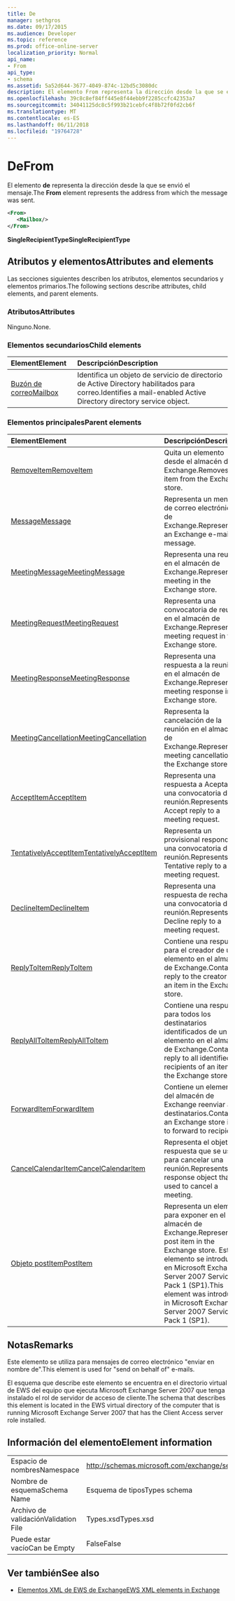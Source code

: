 ```yaml
---
title: De
manager: sethgros
ms.date: 09/17/2015
ms.audience: Developer
ms.topic: reference
ms.prod: office-online-server
localization_priority: Normal
api_name:
- From
api_type:
- schema
ms.assetid: 5a52d644-3677-4049-874c-12bd5c3080dc
description: El elemento From representa la dirección desde la que se envió el mensaje.
ms.openlocfilehash: 39c8c8ef84ff445e8f44ebb9f2285ccfc42353a7
ms.sourcegitcommit: 34041125dc8c5f993b21cebfc4f8b72f0fd2cb6f
ms.translationtype: MT
ms.contentlocale: es-ES
ms.lasthandoff: 06/11/2018
ms.locfileid: "19764728"
---
```

# <a name="from"></a><span data-ttu-id="1c289-103">De</span><span class="sxs-lookup"><span data-stu-id="1c289-103">From</span></span>

<span data-ttu-id="1c289-104">El elemento **de** representa la dirección desde la que se envió el mensaje.</span><span class="sxs-lookup"><span data-stu-id="1c289-104">The **From** element represents the address from which the message was sent.</span></span> 
  
```xml
<From>
   <Mailbox/>
</From>
```

 <span data-ttu-id="1c289-105">**SingleRecipientType**</span><span class="sxs-lookup"><span data-stu-id="1c289-105">**SingleRecipientType**</span></span>
## <a name="attributes-and-elements"></a><span data-ttu-id="1c289-106">Atributos y elementos</span><span class="sxs-lookup"><span data-stu-id="1c289-106">Attributes and elements</span></span>

<span data-ttu-id="1c289-107">Las secciones siguientes describen los atributos, elementos secundarios y elementos primarios.</span><span class="sxs-lookup"><span data-stu-id="1c289-107">The following sections describe attributes, child elements, and parent elements.</span></span>
  
### <a name="attributes"></a><span data-ttu-id="1c289-108">Atributos</span><span class="sxs-lookup"><span data-stu-id="1c289-108">Attributes</span></span>

<span data-ttu-id="1c289-109">Ninguno.</span><span class="sxs-lookup"><span data-stu-id="1c289-109">None.</span></span>
  
### <a name="child-elements"></a><span data-ttu-id="1c289-110">Elementos secundarios</span><span class="sxs-lookup"><span data-stu-id="1c289-110">Child elements</span></span>

|<span data-ttu-id="1c289-111">**Element**</span><span class="sxs-lookup"><span data-stu-id="1c289-111">**Element**</span></span>|<span data-ttu-id="1c289-112">**Descripción**</span><span class="sxs-lookup"><span data-stu-id="1c289-112">**Description**</span></span>|
|:-----|:-----|
|[<span data-ttu-id="1c289-113">Buzón de correo</span><span class="sxs-lookup"><span data-stu-id="1c289-113">Mailbox</span></span>](mailbox.md) <br/> |<span data-ttu-id="1c289-114">Identifica un objeto de servicio de directorio de Active Directory habilitados para correo.</span><span class="sxs-lookup"><span data-stu-id="1c289-114">Identifies a mail-enabled Active Directory directory service object.</span></span>  <br/> |
   
### <a name="parent-elements"></a><span data-ttu-id="1c289-115">Elementos principales</span><span class="sxs-lookup"><span data-stu-id="1c289-115">Parent elements</span></span>

|<span data-ttu-id="1c289-116">**Element**</span><span class="sxs-lookup"><span data-stu-id="1c289-116">**Element**</span></span>|<span data-ttu-id="1c289-117">**Descripción**</span><span class="sxs-lookup"><span data-stu-id="1c289-117">**Description**</span></span>|
|:-----|:-----|
|[<span data-ttu-id="1c289-118">RemoveItem</span><span class="sxs-lookup"><span data-stu-id="1c289-118">RemoveItem</span></span>](removeitem.md) <br/> |<span data-ttu-id="1c289-119">Quita un elemento desde el almacén de Exchange.</span><span class="sxs-lookup"><span data-stu-id="1c289-119">Removes an item from the Exchange store.</span></span>  <br/> |
|[<span data-ttu-id="1c289-120">Message</span><span class="sxs-lookup"><span data-stu-id="1c289-120">Message</span></span>](message-ex15websvcsotherref.md) <br/> |<span data-ttu-id="1c289-121">Representa un mensaje de correo electrónico de Exchange.</span><span class="sxs-lookup"><span data-stu-id="1c289-121">Represents an Exchange e-mail message.</span></span>  <br/> |
|[<span data-ttu-id="1c289-122">MeetingMessage</span><span class="sxs-lookup"><span data-stu-id="1c289-122">MeetingMessage</span></span>](meetingmessage.md) <br/> |<span data-ttu-id="1c289-123">Representa una reunión en el almacén de Exchange.</span><span class="sxs-lookup"><span data-stu-id="1c289-123">Represents a meeting in the Exchange store.</span></span>  <br/> |
|[<span data-ttu-id="1c289-124">MeetingRequest</span><span class="sxs-lookup"><span data-stu-id="1c289-124">MeetingRequest</span></span>](meetingrequest.md) <br/> |<span data-ttu-id="1c289-125">Representa una convocatoria de reunión en el almacén de Exchange.</span><span class="sxs-lookup"><span data-stu-id="1c289-125">Represents a meeting request in the Exchange store.</span></span>  <br/> |
|[<span data-ttu-id="1c289-126">MeetingResponse</span><span class="sxs-lookup"><span data-stu-id="1c289-126">MeetingResponse</span></span>](meetingresponse.md) <br/> |<span data-ttu-id="1c289-127">Representa una respuesta a la reunión en el almacén de Exchange.</span><span class="sxs-lookup"><span data-stu-id="1c289-127">Represents a meeting response in the Exchange store.</span></span>  <br/> |
|[<span data-ttu-id="1c289-128">MeetingCancellation</span><span class="sxs-lookup"><span data-stu-id="1c289-128">MeetingCancellation</span></span>](meetingcancellation.md) <br/> |<span data-ttu-id="1c289-129">Representa la cancelación de la reunión en el almacén de Exchange.</span><span class="sxs-lookup"><span data-stu-id="1c289-129">Represents a meeting cancellation in the Exchange store.</span></span>  <br/> |
|[<span data-ttu-id="1c289-130">AcceptItem</span><span class="sxs-lookup"><span data-stu-id="1c289-130">AcceptItem</span></span>](acceptitem.md) <br/> |<span data-ttu-id="1c289-131">Representa una respuesta a Aceptar a una convocatoria de reunión.</span><span class="sxs-lookup"><span data-stu-id="1c289-131">Represents an Accept reply to a meeting request.</span></span>  <br/> |
|[<span data-ttu-id="1c289-132">TentativelyAcceptItem</span><span class="sxs-lookup"><span data-stu-id="1c289-132">TentativelyAcceptItem</span></span>](tentativelyacceptitem.md) <br/> |<span data-ttu-id="1c289-133">Representa un provisional responde a una convocatoria de reunión.</span><span class="sxs-lookup"><span data-stu-id="1c289-133">Represents a Tentative reply to a meeting request.</span></span>  <br/> |
|[<span data-ttu-id="1c289-134">DeclineItem</span><span class="sxs-lookup"><span data-stu-id="1c289-134">DeclineItem</span></span>](declineitem.md) <br/> |<span data-ttu-id="1c289-135">Representa una respuesta de rechazo a una convocatoria de reunión.</span><span class="sxs-lookup"><span data-stu-id="1c289-135">Represents a Decline reply to a meeting request.</span></span>  <br/> |
|[<span data-ttu-id="1c289-136">ReplyToItem</span><span class="sxs-lookup"><span data-stu-id="1c289-136">ReplyToItem</span></span>](replytoitem.md) <br/> |<span data-ttu-id="1c289-137">Contiene una respuesta para el creador de un elemento en el almacén de Exchange.</span><span class="sxs-lookup"><span data-stu-id="1c289-137">Contains a reply to the creator of an item in the Exchange store.</span></span>  <br/> |
|[<span data-ttu-id="1c289-138">ReplyAllToItem</span><span class="sxs-lookup"><span data-stu-id="1c289-138">ReplyAllToItem</span></span>](replyalltoitem.md) <br/> |<span data-ttu-id="1c289-139">Contiene una respuesta para todos los destinatarios identificados de un elemento en el almacén de Exchange.</span><span class="sxs-lookup"><span data-stu-id="1c289-139">Contains a reply to all identified recipients of an item in the Exchange store.</span></span>  <br/> |
|[<span data-ttu-id="1c289-140">ForwardItem</span><span class="sxs-lookup"><span data-stu-id="1c289-140">ForwardItem</span></span>](forwarditem.md) <br/> |<span data-ttu-id="1c289-141">Contiene un elemento del almacén de Exchange reenviar a los destinatarios.</span><span class="sxs-lookup"><span data-stu-id="1c289-141">Contains an Exchange store item to forward to recipients.</span></span>  <br/> |
|[<span data-ttu-id="1c289-142">CancelCalendarItem</span><span class="sxs-lookup"><span data-stu-id="1c289-142">CancelCalendarItem</span></span>](cancelcalendaritem.md) <br/> |<span data-ttu-id="1c289-143">Representa el objeto de respuesta que se usa para cancelar una reunión.</span><span class="sxs-lookup"><span data-stu-id="1c289-143">Represents the response object that is used to cancel a meeting.</span></span>  <br/> |
|[<span data-ttu-id="1c289-144">Objeto postItem</span><span class="sxs-lookup"><span data-stu-id="1c289-144">PostItem</span></span>](postitem.md) <br/> |<span data-ttu-id="1c289-145">Representa un elemento para exponer en el almacén de Exchange.</span><span class="sxs-lookup"><span data-stu-id="1c289-145">Represents a post item in the Exchange store.</span></span> <span data-ttu-id="1c289-146">Este elemento se introdujo en Microsoft Exchange Server 2007 Service Pack 1 (SP1).</span><span class="sxs-lookup"><span data-stu-id="1c289-146">This element was introduced in Microsoft Exchange Server 2007 Service Pack 1 (SP1).</span></span>  <br/> |
   
## <a name="remarks"></a><span data-ttu-id="1c289-147">Notas</span><span class="sxs-lookup"><span data-stu-id="1c289-147">Remarks</span></span>

<span data-ttu-id="1c289-148">Este elemento se utiliza para mensajes de correo electrónico "enviar en nombre de".</span><span class="sxs-lookup"><span data-stu-id="1c289-148">This element is used for "send on behalf of" e-mails.</span></span>
  
<span data-ttu-id="1c289-149">El esquema que describe este elemento se encuentra en el directorio virtual de EWS del equipo que ejecuta Microsoft Exchange Server 2007 que tenga instalado el rol de servidor de acceso de cliente.</span><span class="sxs-lookup"><span data-stu-id="1c289-149">The schema that describes this element is located in the EWS virtual directory of the computer that is running Microsoft Exchange Server 2007 that has the Client Access server role installed.</span></span>
  
## <a name="element-information"></a><span data-ttu-id="1c289-150">Información del elemento</span><span class="sxs-lookup"><span data-stu-id="1c289-150">Element information</span></span>

|||
|:-----|:-----|
|<span data-ttu-id="1c289-151">Espacio de nombres</span><span class="sxs-lookup"><span data-stu-id="1c289-151">Namespace</span></span>  <br/> |http://schemas.microsoft.com/exchange/services/2006/types  <br/> |
|<span data-ttu-id="1c289-152">Nombre de esquema</span><span class="sxs-lookup"><span data-stu-id="1c289-152">Schema Name</span></span>  <br/> |<span data-ttu-id="1c289-153">Esquema de tipos</span><span class="sxs-lookup"><span data-stu-id="1c289-153">Types schema</span></span>  <br/> |
|<span data-ttu-id="1c289-154">Archivo de validación</span><span class="sxs-lookup"><span data-stu-id="1c289-154">Validation File</span></span>  <br/> |<span data-ttu-id="1c289-155">Types.xsd</span><span class="sxs-lookup"><span data-stu-id="1c289-155">Types.xsd</span></span>  <br/> |
|<span data-ttu-id="1c289-156">Puede estar vacío</span><span class="sxs-lookup"><span data-stu-id="1c289-156">Can be Empty</span></span>  <br/> |<span data-ttu-id="1c289-157">False</span><span class="sxs-lookup"><span data-stu-id="1c289-157">False</span></span>  <br/> |
   
## <a name="see-also"></a><span data-ttu-id="1c289-158">Ver también</span><span class="sxs-lookup"><span data-stu-id="1c289-158">See also</span></span>



- [<span data-ttu-id="1c289-159">Elementos XML de EWS de Exchange</span><span class="sxs-lookup"><span data-stu-id="1c289-159">EWS XML elements in Exchange</span></span>](ews-xml-elements-in-exchange.md)

